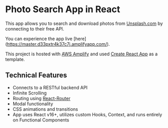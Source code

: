 # Photo Search App in React
This app allows you to search and download photos from [Unsplash.com](https://unsplash.com) by connecting to their free API. 

You can experience the app live [here] (https://master.d33pxtr4k37c7j.amplifyapp.com/).

This project is hosted with [AWS Amplify](https://aws.amazon.com/amplify/) and used [Create React App](https://github.com/facebook/create-react-app) as a template.

## Technical Features
- Connects to a RESTful backend API
- Infinite Scrolling
- Routing using [React-Router](https://reactrouter.com/)
- Modal functionality
- CSS animations and transitions
- App uses React v16+, utilizes custom Hooks, Context, and runs entirely on Functional Components
